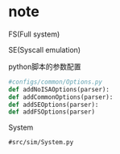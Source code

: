 # note

FS(Full system)

SE(Syscall emulation)



python脚本的参数配置

```python
#configs/common/Options.py
def addNoISAOptions(parser):
def addCommonOptions(parser):
def addSEOptions(parser):
def addFSOptions(parser)
```



System

```
#src/sim/System.py
```

